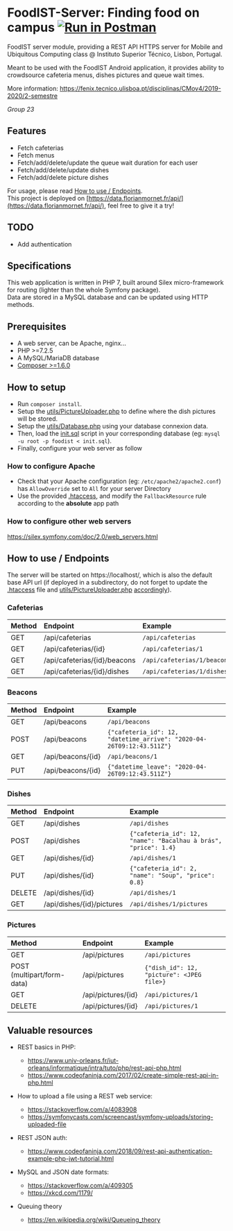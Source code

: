 # FoodIST-Server: Finding food on campus [![Run in Postman](https://run.pstmn.io/button.svg)](https://app.getpostman.com/run-collection/419f476bdcd0fcbde597)
 
FoodIST server module, providing a REST API HTTPS server for Mobile and Ubiquitous Computing class @ Instituto Superior Técnico, Lisbon, Portugal.

Meant to be used with the FoodIST Android application, it provides ability to crowdsource cafeteria menus, dishes pictures and queue wait times.

More information: https://fenix.tecnico.ulisboa.pt/disciplinas/CMov4/2019-2020/2-semestre

*Group 23*

## Features

 - Fetch cafeterias
 - Fetch menus
 - Fetch/add/delete/update the queue wait duration for each user
 - Fetch/add/delete/update dishes
 - Fetch/add/delete picture dishes
 
For usage, please read [How to use / Endpoints](#how-to-use--endpoints).  
This project is deployed on [https://data.florianmornet.fr/api/](https://data.florianmornet.fr/api/), feel free to give it a try!

## TODO

 - Add authentication

## Specifications

This web application is written in PHP 7, built around Silex micro-framework for routing (lighter than the whole Symfony package).  
Data are stored in a MySQL database and can be updated using HTTP methods.

## Prerequisites

- A web server, can be Apache, nginx...
- PHP >=7.2.5
- A MySQL/MariaDB database
- [Composer >=1.6.0](https://getcomposer.org/download/)

## How to setup

- Run `composer install`.
- Setup the [utils/PictureUploader.php] to define where the dish pictures will be stored.
- Setup the [utils/Database.php] using your database connexion data.
- Then, load the [init.sql] script in your corresponding database (eg: `mysql -u root -p foodist < init.sql`).
- Finally, configure your web server as follow

### How to configure Apache

 - Check that your Apache configuration (eg: `/etc/apache2/apache2.conf`) has `AllowOverride` set to `All` for your server Directory
 - Use the provided [.htaccess], and modify the `FallbackResource` rule according to the **absolute** app path

### How to configure other web servers

https://silex.symfony.com/doc/2.0/web_servers.html

## How to use / Endpoints 

The server will be started on https://localhost/, which is also the default base API url (if deployed in a subdirectory, do not forget to update the [.htaccess] file and [utils/PictureUploader.php] [accordingly](#how_to_setup)).

### Cafeterias

| Method                     | Endpoint                     | Example                     |
|:-------------------------- |:---------------------------- |:--------------------------- |
| GET                        | /api/cafeterias              | `/api/cafeterias`           |
| GET                        | /api/cafeterias/{id}         | `/api/cafeterias/1`         |
| GET                        | /api/cafeterias/{id}/beacons | `/api/cafeterias/1/beacons` |
| GET                        | /api/cafeterias/{id}/dishes  | `/api/cafeterias/1/dishes`  |

### Beacons

| Method                     | Endpoint                     | Example                                                               |
|:-------------------------- |:---------------------------- |:--------------------------------------------------------------------- |
| GET                        | /api/beacons                 | `/api/beacons`                                                        |
| POST                       | /api/beacons                 | `{"cafeteria_id": 12, "datetime_arrive": "2020-04-26T09:12:43.511Z"}` |
| GET                        | /api/beacons/{id}            | `/api/beacons/1`                                                      |
| PUT                        | /api/beacons/{id}            | `{"datetime_leave": "2020-04-26T09:12:43.511Z"}`                      |


### Dishes

| Method                     | Endpoint                     | Example                                                         |
|:-------------------------- |:---------------------------- |:--------------------------------------------------------------- |
| GET                        | /api/dishes                  | `/api/dishes`                                                   |
| POST                       | /api/dishes                  | `{"cafeteria_id": 12, "name": "Bacalhau à brás", "price": 1.4}` |
| GET                        | /api/dishes/{id}             | `/api/dishes/1`                                                 |
| PUT                        | /api/dishes/{id}             | `{"cafeteria_id": 2, "name": "Soup", "price": 0.8}`             |
| DELETE                     | /api/dishes/{id}             | `/api/dishes/1`                                                 |
| GET                        | /api/dishes/{id}/pictures    | `/api/dishes/1/pictures`                                        |

### Pictures

| Method                     | Endpoint                     | Example                                   |
|:-------------------------- |:---------------------------- |:----------------------------------------- |
| GET                        | /api/pictures                | `/api/pictures`                           |
| POST (multipart/form-data) | /api/pictures                | `{"dish_id": 12, "picture": <JPEG file>}` |
| GET                        | /api/pictures/{id}           | `/api/pictures/1`                         |
| DELETE                     | /api/pictures/{id}           | `/api/pictures/1`                         |

## Valuable resources

 - REST basics in PHP:
     - https://www.univ-orleans.fr/iut-orleans/informatique/intra/tuto/php/rest-api-php.html
     - https://www.codeofaninja.com/2017/02/create-simple-rest-api-in-php.html
     
 - How to upload a file using a REST web service:
	 - https://stackoverflow.com/a/4083908
	 - https://symfonycasts.com/screencast/symfony-uploads/storing-uploaded-file

 - REST JSON auth:
 	 - https://www.codeofaninja.com/2018/09/rest-api-authentication-example-php-jwt-tutorial.html
	 
 - MySQL and JSON date formats:
    - https://stackoverflow.com/a/409305
    - https://xkcd.com/1179/
    
 - Queuing theory
    - https://en.wikipedia.org/wiki/Queueing_theory

[utils/PictureUploader.php]: utils/PictureUploader.php
[utils/Database.php]: utils/Database.php
[init.sql]: init.sql
[.htaccess]: .htaccess